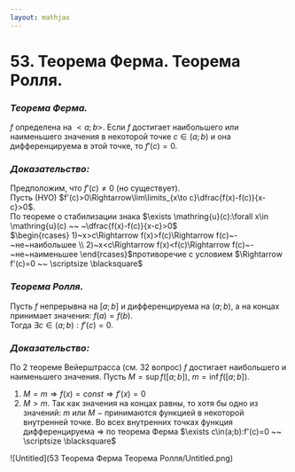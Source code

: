 ```yaml
---  
layout: mathjax  
---  
```

  
# 53. Теорема Ферма. Теорема Ролля.  
  
### *Теорема Ферма.*  
$f$ определена на $<a; b>$. Если $f$ достигает наибольшего или наименьшего значения в некоторой точке $c\in(a;b)$ и она дифференцируема в этой точке, то $f'(c)=0.$  
  
### *Доказательство:*  
Предположим, что $f'(c)\ne0$ (но существует).  
Пусть (НУО) $f'(c)>0\Rightarrow\lim\limits_{x\to c}\dfrac{f(x)-f(c)}{x-c}>0$.  
По теореме о стабилизации знака $\exists \mathring{u}(c):\forall x\in \mathring{u}(c) ~~ ~\dfrac{f(x)-f(c)}{x-c}>0$  
$\begin{rcases}  
   1)~x>c\Rightarrow f(x)>f(c)\Rightarrow f(c)~-~не~наибольшее \\  
   2)~x<c\Rightarrow f(x)<f(c)\Rightarrow f(c)~-~не~наименьшее  
\end{rcases}$противоречие с условием $\Rightarrow f'(c)=0 ~~ \scriptsize \blacksquare$  
  
### *Теорема Ролля.*  
Пусть $f$ непрерывна на $[a;b]$ и дифференцируема на $(a;b)$, а на концах принимает значения: $f(a)=f(b)$.  
Тогда $\exists c\in(a;b):f'(c)=0$.  
  
### *Доказательство:*  
По 2 теореме Вейерштрасса (см. 32 вопрос) $f$ достигает наибольшего и  наименьшего значения. Пусть $M=\sup f([a;b])$, $m=\inf f([a;b])$.  
1) $M=m\Rightarrow f(x)=const \Rightarrow f'(x)=0$  
2) $M>m$. Так как значения на концах равны, то хотя бы одно из значений: $m$ или $M$ $-$ принимаются функцией в некоторой внутренней точке. Во всех внутренних точках функция дифференцируема $\Rightarrow$ по теорема Ферма $\exists c\in(a;b):f'(c)=0 ~~ \scriptsize \blacksquare$  
  
![Untitled](53 Теорема Ферма Теорема Ролля/Untitled.png)  
